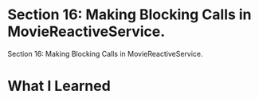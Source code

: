 # Section 16: Making Blocking Calls in MovieReactiveService. 

Section 16: Making Blocking Calls in MovieReactiveService.

# What I Learned